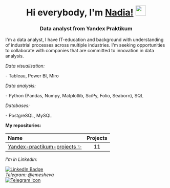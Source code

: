<h1 align="center">Hi everybody, I'm <a href="https://github.com/emesheva/" target="_blank">Nadia!</a> 
<img src="https://github.com/blackcater/blackcater/raw/main/images/Hi.gif" height="32"/></h1>
<h3 align="center">Data analyst from Yandex Praktikum</h3>
<p>I'm a data analyst, I have IT-education and background with understanding of industrial processes across multiple industries. I'm seeking opportunities to collaborate with companies that are committed to innovation in data analysis.</p>
<i>Data visualisation:</i>
<p>- Tableau, Power BI, Miro</p>


<i>Data analysis:</i>
<p>- Python (Pandas, Numpy, Matplotlib, SciPy, Folio, Seaborn), SQL</p>

<i>Databases:</i>
<p>- PostgreSQL, MySQL</p>


<b>My repositories:</b>

| Name                                      | Projects |
:-------------------------------------------|:---------:
|[Yandex-practikum-projects ✨](https://github.com/emesheva/yandex-praktikum-projects/)| 11 |

<i>I'm in LinkedIn:</i>
<div id="badges">
  <a href="https://www.linkedin.com/in/nadia-emesheva/">
    <img src="https://img.shields.io/badge/LinkedIn-blue?style=for-the-badge&logo=linkedin&logoColor=white" alt="LinkedIn Badge"/>
  </a>
 </div>
 <i>Telegram: @emesheva</i>
<div class="social-icons">
  <a href="[https://www.facebook.com/yourusername](https://telegram.org/emesheva)" target="_blank">
    <img png="[path/to/facebook-icon.svg](https://cdn2.iconfinder.com/data/icons/social-media-applications/64/social_media_applications_19-telegram-512.png)" alt="Telegram Icon"> 
  </a>
  </div>
<!--
**emesheva/emesheva** is a ✨ _special_ ✨ repository because its `README.md` (this file) appears on your GitHub profile.

 







[![Top Langs](https://github-readme-stats.vercel.app/api/top-langs/?username=emesheva&layout=compact)](https://github.com/emesheva/github-readme-stats)


